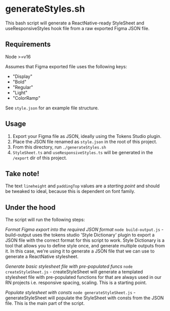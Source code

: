 # generateStyles.sh

This bash script will generate a ReactNative-ready StyleSheet and useResponsiveStyles hook file from a raw exported Figma JSON file.

## Requirements

Node >=v16

Assumes that Figma exported file uses the following keys:
- "Display"
- "Bold"
- "Regular" 
- "Light"
- "ColorRamp"

See `style.json` for an example file structure.

## Usage

1. Export your Figma file as JSON, ideally using the Tokens Studio plugin.
2. Place the JSON file renamed as `style.json` in the root of this project.
3. From this directory, run `./generateStyles.sh`
4. `StyleSheet.ts` and `useResponsiveStyles.ts` will be generated in the `/export` dir of this project.

## Take note!

The text `lineheight` and `paddingTop` values are a *starting point* and should be tweaked to ideal, because this is dependent on font family.

## Under the hood

The script will run the following steps:

_Format Figma export into the required JSON format_
`node build-output.js` - build-output uses the tokens studio 'Style Dictionary' plugin to export a JSON file with the correct format for this script to work. Style Dictionary is a tool that allows you to define style once, and generate multiple outputs from it. In this case, we're using it to generate a JSON file that we can use to generate a ReactNative stylesheet.

_Generate basic stylesheet file with pre-populated funcs_
`node createStyleSheet.js` - createStyleSheet will generate a templated stylesheet file with pre-populated functions for that are always used in our RN projects i.e. responsive spacing, scaling. This is a starting point.


_Populate stylesheet with consts_
`node generateStyleSheet.js` - generateStyleSheet will populate the StyleSheet with consts from the JSON file. This is the main part of the script.
